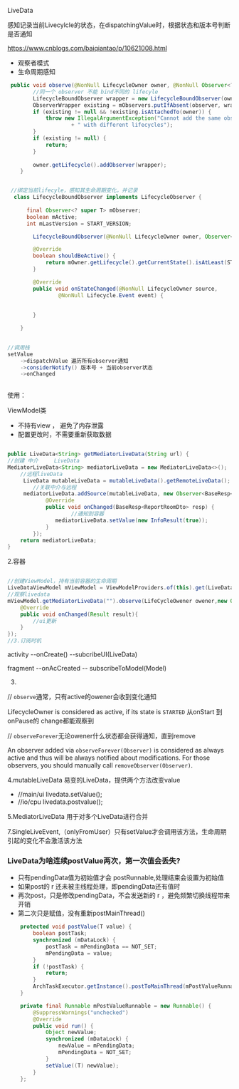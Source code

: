 LiveData

感知记录当前Livecylcle的状态，在dispatchingValue时，根据状态和版本号判断是否通知

https://www.cnblogs.com/baiqiantao/p/10621008.html




- 观察者模式
- 生命周期感知

```java
 public void observe(@NonNull LifecycleOwner owner, @NonNull Observer<? super T> observer) {
		//同一个 observer 不能 bind不同的 lifecyle 
        LifecycleBoundObserver wrapper = new LifecycleBoundObserver(owner, observer);
        ObserverWrapper existing = mObservers.putIfAbsent(observer, wrapper);
        if (existing != null && !existing.isAttachedTo(owner)) {
            throw new IllegalArgumentException("Cannot add the same observer"
                    + " with different lifecycles");
        }
        if (existing != null) {
            return;
        }
		
        owner.getLifecycle().addObserver(wrapper);
    }


 //绑定当前lifecyle，感知其生命周期变化，并记录
  class LifecycleBoundObserver implements LifecycleObserver {
	
      final Observer<? super T> mObserver;
      boolean mActive;
      int mLastVersion = START_VERSION;

        LifecycleBoundObserver(@NonNull LifecycleOwner owner, Observer<? super T> observer)

        @Override
        boolean shouldBeActive() {
            return mOwner.getLifecycle().getCurrentState().isAtLeast(STARTED);
        }

        @Override
        public void onStateChanged(@NonNull LifecycleOwner source,
                @NonNull Lifecycle.Event event) {
				
      				
        }

    }

 
//调用栈
setValue
    ->dispatchValue 遍历所有observer通知
    ->considerNotify() 版本号 + 当前observer状态
    ->onChanged
    

```

使用：

ViewModel类

- 不持有view ，  避免了内存泄露
- 配置更改时，不需要重新获取数据

```java

public LiveData<String> getMediatorLiveData(String url) {
//创建 中介     LiveData
MediatorLiveData<String> mediatorLiveData = new MediatorLiveData<>();
	//远程liveData
	 LiveData mutableLiveData = mutableLiveData().getRemoteLiveData();
		//关联中介与远程
	 mediatorLiveData.addSource(mutableLiveData, new Observer<BaseResp<String>>() {
            @Override
            public void onChanged(BaseResp<ReportRoomDto> resp) {
					//通知到容器
               mediatorLiveData.setValue(new InfoResult(true));
            }
        });	  	
	return mediatorLiveData;
}
```



2.容器

```java

//创建ViewModel，持有当前容器的生命周期
LiveDataViewModel mViewModel = ViewModelProviders.of(this).get(LiveDataViewModel.class);
//观察livedata
mViewModel.getMediatorLiveData("").observe(LifeCycleOwener owener,new Observer<Result>(){
    @Override
    public void onChanged(Result result){
        //ui更新
    }   
});
//3.订阅时机
```

activity --onCreate() --subcribeUI(LiveData)

fragment --onAcCreated -- subscribeToModel(Model)

3.
// `observe`通常，只有active的owener会收到变化通知

 LifecycleOwner is considered as active, if its state is `STARTED`     从onStart 到 onPause的 change都能观察到



// `observeForever`无论owener什么状态都会获得通知，直到remove

An observer added via `observeForever(Observer)` is considered as always active and thus will be always notified about modifications. For those observers, you should manually call `removeObserver(Observer)`.

4.mutableLiveData 易变的LiveData，提供两个方法改变value

- //main/ui   livedata.setValue();
- //io/cpu    livedata.postvalue();

5.MediatorLiveData 用于对多个LiveData进行合并

7.SingleLiveEvent,（onlyFromUser）只有setValue才会调用该方法，生命周期引起的变化不会激活该方法



### LiveData为啥连续postValue两次，第一次值会丢失?

- 只有pendingData值为初始值才会 postRunnable,处理结束会设置为初始值
- 如果post的 r 还未被主线程处理，即pendingData还有值时
- 再次post，只是修改pendingData，不会发送新的 r ，避免频繁切换线程带来开销
- 第二次只是赋值，没有重新postMainThread()

```java
    protected void postValue(T value) {
        boolean postTask;
        synchronized (mDataLock) {
            postTask = mPendingData == NOT_SET;
            mPendingData = value;
        }
        if (!postTask) {
            return;
        }
        ArchTaskExecutor.getInstance().postToMainThread(mPostValueRunnable);
    }

```



```java
    private final Runnable mPostValueRunnable = new Runnable() {
        @SuppressWarnings("unchecked")
        @Override
        public void run() {
            Object newValue;
            synchronized (mDataLock) {
                newValue = mPendingData;
                mPendingData = NOT_SET;
            }
            setValue((T) newValue);
        }
    };
```
